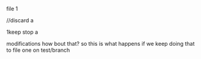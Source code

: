 file 1

//discard a

1keep stop a

modifications how bout that? so this is what happens if we keep doing that to file one on test/branch
